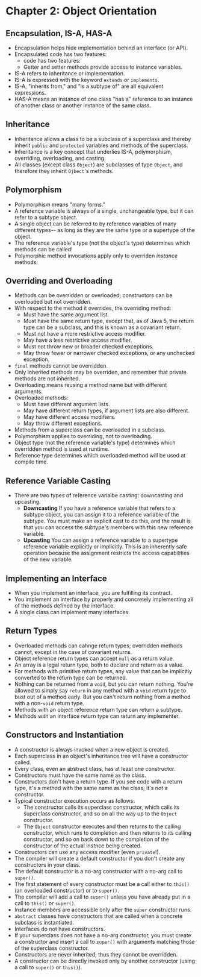 # Chapter 2: Object Orientation

## Encapsulation, IS-A, HAS-A
* Encapsulation helps hide implementation behind an interface (or API).
* Encapsulated code has two features:
  * code has two features:
  * Getter and setter methods provide access to instance variables.
* IS-A refers to inheritance or implementation.
* IS-A is expressed with the keyword `extends` or `implements`.
* IS-A, "inherits from," and "is a subtype of" are all equivalent expressions.
* HAS-A means an instance of one class "has a" reference to an instance of another class or another instance of the same class.

## Inheritance
* Inheritance allows a class to be a subclass of a superclass and thereby inherit `public` and `protected` variables and methods of the superclass.
* Inheritance is a key concept that underlies IS-A, polymorphism, overriding, overloading, and casting.
* All classes (except class `Object`) are subclasses of type `Object`, and therefore they inherit `Ojbect`'s methods.

## Polymorphism
* Polymorphism means "many forms."
* A reference variable is always of a single, unchangeable type, but it can refer to a subtype object.
* A single object can be referred to by reference variables of many different types-- as long as they are the same type or a supertype of the object.
* The reference variable's type (not the object's type) determines which methods can be called!
* Polymorphic method invocations apply only to overriden _instance_ methods.

## Overriding and Overloading
* Methods can be overridden or overloaded; constructors can be overloaded but not overridden.
* With respect to the method it overrides, the overriding method:
  * Must have the same argument list.
  * Must have the same return type, except that, as of Java 5, the return type can be a subclass, and this is known as a covariant return.
  * Must not have a more restrictive access modifier.
  * May have a less restrictive access modifier.
  * Must not throw new or broader checked exceptions.
  * May throw fewer or narrower checked exceptions, or any unchecked exception.
* `final` methods cannot be overridden.
* Only inherited methods may be overriden, and remember that private methods are not inherited.
* Overloading means reusing a method name but with different arguments.
* Overloaded methods:
  * Must have different argument lists.
  * May have different return types, if argument lists are also different.
  * May have different access modifiers.
  * May throw different exceptions.
* Methods from a superclass can be overloaded in a subclass.
* Polymorphism applies to overriding, not to overloading.
* Object type (not the reference variable's type) determines which overridden method is used at runtime.
* Reference type determines which overloaded method will be used at compile time.

## Reference Variable Casting
* There are two types of reference varialbe casting: downcasting and upcasting.
  * __Downcasting__ If you have a reference variable that refers to a subtype object, you can assign it to a reference variable of the subtype. You must make an explicit cast to do this, and the result is that you can access the subtype's members with this new reference variable.
  * __Upcasting__ You can assign a reference variable to a supertype reference variable explicitly or implicitly. This is an inherently safe operation because the assignment restricts the access capabilities of the new variable.

## Implementing an Interface
* When you implement an interface, you are fulfilling its contract.
* You implement an interface by properly and concretely implementing all of the methods defined by the interface.
* A single class can implement many interfaces.

## Return Types
* Overloaded methods can cahnge return types; overridden methods cannot, except in the case of covariant returns.
* Object reference return types can accept `null` as a return value.
* An array is a legal return type, both to declare and return as a value.
* For methods with primitive return types, any value that can be implicitly converted to the return type can be returned.
* Nothing can be returned from a `void`, but you can return nothing. You're allowed to simply say `return` in any method with a `void` return type to bust out of a method early. But you can't return nothing from a method with a non-`void` return type.
* Methods with an object reference return type can return a subtype.
* Methods with an interface return type can return any implementer.

## Constructors and Instantiation
* A constructor is always invoked when a new object is created.
* Each superclass in an object's inheritance tree will have a constructor called.
* Every class, even an abstract class, has at least one constructor.
* Constructors must have the same name as the class.
* Constructors don't have a return type. If you see code with a return type, it's a method with the same name as the class; it's not a constructor.
* Typical constructor execution occurs as follows:
  * The constructor calls its superclass constructor, which calls its superclass constructor, and so on all the way up to the `Object` constructor.
  * The `Object` constructor executes and then returns to the calling constructor, which runs to completion and then returns to its calling constructor, and so on back down to the completion of the constructor of the actual instnce being created.
* Constructors can use any access modifier (even `private`!).
* The compiler will create a default constructor if you don't create any constructors in your class.
* The default constructor is a no-arg constructor with a no-arg call to `super()`.
* The first statement of every constructor must be a call either to `this()` (an overloaded constructor) or to `super()`.
* The compiler will add a call to `super()` unless you have already put in a call to `this()` or `super()`.
* Instance members are accessible only after the `super` constructor runs.
* `abstract` classes have constructors that are called when a concrete subclass is instantiated.
* Interfaces do not have constructors.
* If your superclass does not have a no-arg constructor, you must create a constructor and insert a call to `super()` with arguments matching those of the superclass constructor.
* Constructors are never inherited; thus they cannot be overridden.
* A constructor can be directly invoked only by another constructor (using a call to `super()` or `this()`).
